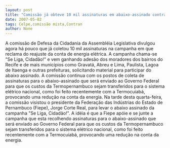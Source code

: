 ```yaml
---
layout: post
title: "Comissão já obteve 10 mil assinaturas em abaixo-assinado contra alta da Celpe"
date: 2007-05-02
tags: Celpe,comissão mista,Contran
author: None
---
```

A comissão de Defesa da Cidadania da Assembléia Legislativa divulgou agora há pouco que já coletou 10 mil assinaturas na campanha em que reclama do reajuste da conta de energia elétrica. A campanha chama-se \"Se Liga, Cidadão!\" e vem ganhando adesão dos moradores dos bairros do Recife e de mais municípios como Gravatá, Abreu e Lima, Paulista, Lagoa de Itaenga e outras prefeituras, solicitando material para participar do abaixo assinado. 
A comissão continua com os postos de coleta de assinaturas para o abaixo-assinado que será enviado ao Governo Federal para que os custos da Termopernambuco sejam transferidos para o sistema elétrico nacional, como foi feito recentemente com a Termocuiabá, provocando uma redução na conta da energia.
Na tarde desta quarta-feira, a comissão visistou o presidente da Federação das Indústrias do Estado de Pernambuco (Fiepe), Jorge Corte Real, para levar o abaixo assinado da campanha \"Se Liga, Cidadão!\". A idéia é que a Fiepe apóie e se junte a campanha que esta recolhendo assinaturas para o abaixo-assinado que será enviado ao Governo Federal para que os custos da Termopernambuco sejam transferidos para o sistema elétrico nacional, como foi feito recentemente com a Termocuiabá, provocando uma redução na conta da energia. 